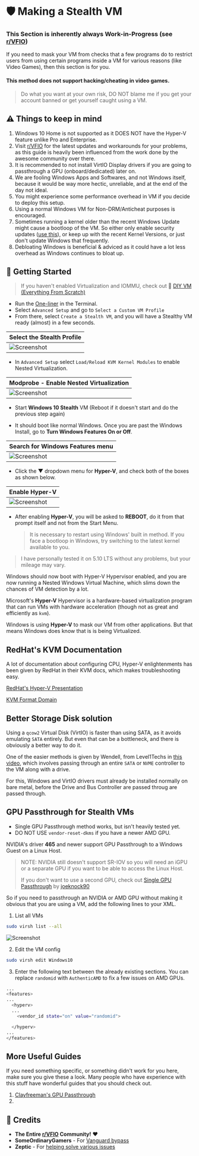 
# 🛡 Making a Stealth VM

### This Section is inherently always Work-in-Progress (see [r/VFIO](https://reddit.com/r/VFIO))

If you need to mask your VM from checks that a few programs do to restrict users from using certain programs inside a VM for various reasons (like Video Games), then this section is for you.

#### This method does not support hacking/cheating in video games.
> Do what you want at your own risk, DO NOT blame me if you get your account banned or get yourself caught using a VM. 

## ⚠️ Things to keep in mind

1. Windows 10 Home is not supported as it DOES NOT have the Hyper-V feature unlike Pro and Enterprise.
2. Visit [r/VFIO](https://reddit.com/r/VFIO) for the latest updates and workarounds for your problems, as this guide is heavily been influenced from the work done by the awesome community over there.
2. It is recommended to not install VirtIO Display drivers if you are going to passthrough a GPU (onboard/dedicated) later on.
3. We are fooling Windows Apps and Softwares, and not Windows itself, because it would be way more hectic, unreliable, and at the end of the day not ideal.
4. You might experience some performance overhead in VM if you decide to deploy this setup.
5. Using a normal Windows VM for Non-DRM/Anticheat purposes is encouraged.
6. Sometimes running a kernel older than the recent Windows Update might cause a bootloop of the VM. So either only enable security updates ([use this](https://github.com/thegamerhat/win-debloat)), or keep up with the recent Kernel Versions, or just don't update Windows that frequently.
7. Debloating Windows is beneficial & adviced as it could have a lot less overhead as Windows continues to bloat up.

## 🚀 Getting Started

>If you haven't enabled Virtualization and IOMMU, check out 🔖 [DIY VM (Everything From Scratch)](docs/diy-vm.md)

- Run the [One-liner](https://github.com/thegamerhat/quick-vm#-one-liner-to-setup-kvm) in the Terminal.
- Select `Advanced Setup` and go to `Select a Custom VM Profile`
- From there, select `Create a Stealth VM`, and you will have a Stealthy VM ready (almost) in a few seconds.

| Select the Stealth Profile |
| --- |
| ![Screenshot](img/vm-profile.png) |

- In `Advanced Setup` select `Load/Reload KVM Kernel Modules` to enable Nested Virtualization.

| Modprobe - Enable Nested Virtualization |
| --- |
| ![Screenshot](img/advanced-setup.png) |

- Start **Windows 10 Stealth** VM (Reboot if it doesn't start and do the previous step again)

- It should boot like normal Windows. Once you are past the Windows Install, go to **Turn Windows Features On or Off**.

| Search for Windows Features menu |
| --- |
| ![Screenshot](img/windows-features.png) |

- Click the ▼ dropdown menu for **Hyper-V**, and check both of the boxes as shown below.

| Enable Hyper-V |
| --- |
| ![Screenshot](img/hyper-v-enable.png) |

- After enabling **Hyper-V**, you will be asked to **REBOOT**, do it from that prompt itself and not from the Start Menu.

  > It is necessary to restart using Windows' built in method.
If you face a bootloop in Windows, try switching to the latest kernel available to you.
> I have personally tested it on 5.10 LTS without any problems, but your mileage may vary.

Windows should now boot with Hyper-V Hypervisor enabled, and you are now running a Nested Windows Virtual Machine, which slims down the chances of VM detection by a lot.

Microsoft's **Hyper-V** Hypervisor is a hardware-based virtualization program that can run VMs with hardware acceleration (though not as great and efficiently as `kvm`).

Windows is using **Hyper-V** to mask our VM from other applications. But that means Windows does know that is is being Virtualized.

## RedHat's KVM Documentation

A lot of documentation about configuring CPU, Hyper-V enlightenments has been given by RedHat in their KVM docs, which makes troubleshooting easy.

[RedHat's Hyper-V Presentation](https://archive.fosdem.org/2019/schedule/event/vai_enlightening_kvm/attachments/slides/2860/export/events/attachments/vai_enlightening_kvm/slides/2860/vkuznets_fosdem2019_enlightening_kvm.pdf)

[KVM Format Domain](https://libvirt.org/formatdomain.html)

## Better Storage Disk solution

Using a `qcow2` Virtual Disk (VirtIO) is faster than using SATA, as it avoids emulating `SATA` entirely. But even that can be a bottleneck, and there is obviously a better way to do it.

One of the easier methods is given by Wendell, from Level1Techs in [this video](https://www.youtube.com/watch?v=aLeWg11ZBn0), which involves passing through an entire `SATA` or `NVME` controller to the VM along with a drive.

For this, Windows and VirtIO drivers must already be installed normally on bare metal, before the Drive and Bus Controller are passed throug are passed through.

## GPU Passthrough for Stealth VMs 

- Single GPU Passthrough method works, but isn't heavily tested yet. 
- DO NOT USE `vendor-reset-dkms` if you have a newer AMD GPU.

NVIDIA's driver **465** and newer support GPU Passthrough to a Windows Guest on a Linux Host.

>NOTE: NVIDIA still doesn't support SR-IOV so you will need an iGPU or a separate GPU if you want to be able to access the Linux Host.
>
>If you don't want to use a second GPU, check out [Single GPU Passthrough](https://github.com/joeknock90/Single-GPU-Passthrough) by [joeknock90](https://github.com/joeknock90/)

So if you need to passthrough an NVIDIA or AMD GPU without making it obvious that you are using a VM, add the following lines to your XML.

1. List all VMs
```bash
sudo virsh list --all
```

![Screenshot](img/virsh-list.png)

2. Edit the VM config
```bash
sudo virsh edit Windows10
```

3. Enter the following text between the already existing sections. You can replace `randomid` with `AuthenticAMD` to fix a few issues on AMD GPUs.
```bash
...
<features>
...
  <hyperv>
  ...
    <vendor_id state="on" value="randomid"> 

  </hyperv>
...
</features>
```

## More Useful Guides

If you need something specific, or something didn't work for you here, make sure you give these a look.
Many people who have experience with this stuff have wonderful guides that you should check out.

1. [Clayfreeman's GPU Passthrough](https://clayfreeman.github.io/gpu-passthrough/)
2. 

## 📣 Credits

- **The Entire [r/VFIO](https://reddit.com/) Community!** ❤️
- **SomeOrdinaryGamers** - For [Vanguard bypass](https://youtube.com/watch?v=BUSrdUoedTo)
- **Zeptic** - For [helping solve various issues](https://youtube.com/watch?v=VKh2eKPnmXs)
